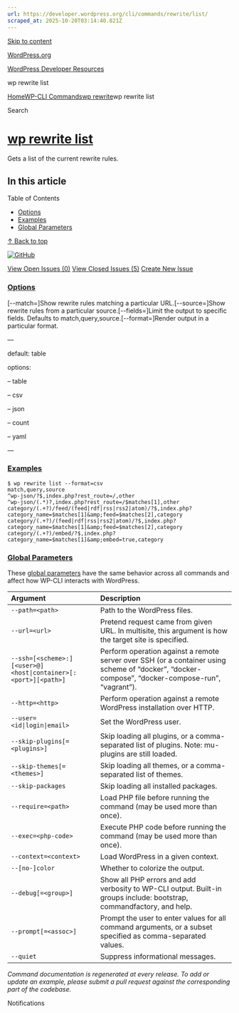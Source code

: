 ```yaml
---
url: https://developer.wordpress.org/cli/commands/rewrite/list/
scraped_at: 2025-10-20T03:14:40.821Z
---
```


[Skip to content](https://developer.wordpress.org/cli/commands/rewrite/list/#wp--skip-link--target)

[WordPress.org](https://wordpress.org/)

[WordPress Developer Resources](https://developer.wordpress.org/)

wp rewrite list


[Home](https://developer.wordpress.org/)[WP-CLI Commands](https://developer.wordpress.org/cli/commands/)[wp rewrite](https://developer.wordpress.org/cli/commands/rewrite/)wp rewrite list

Search

# [wp rewrite list](https://developer.wordpress.org/cli/commands/rewrite/list/)

Gets a list of the current rewrite rules.

## In this article

Table of Contents

- [Options](https://developer.wordpress.org/cli/commands/rewrite/list/#options)
- [Examples](https://developer.wordpress.org/cli/commands/rewrite/list/#examples)
- [Global Parameters](https://developer.wordpress.org/cli/commands/rewrite/list/#global-parameters)

[↑ Back to top](https://developer.wordpress.org/cli/commands/rewrite/list/#wp--skip-link--target)

[![GitHub](https://make.wordpress.org/cli/wp-content/plugins/wporg-cli/assets/images/github-mark.svg)](https://github.com/wp-cli/rewrite-command)

[View Open Issues (0)](https://github.com/login?return_to=%2Fissues%3Fq%3Dlabel%3Acommand%3Arewrite-list+sort%3Aupdated-desc+org%3Awp-cli+is%3Aopen) [View Closed Issues (5)](https://github.com/login?return_to=%2Fissues%3Fq%3Dlabel%3Acommand%3Arewrite-list+sort%3Aupdated-desc+org%3Awp-cli+is%3Aclosed) [Create New Issue](https://github.com/wp-cli/rewrite-command/issues/new)

### [Options](https://developer.wordpress.org/cli/commands/rewrite/list/\#options)

\[--match=<url>\]Show rewrite rules matching a particular URL.\[--source=<source>\]Show rewrite rules from a particular source.\[--fields=<fields>\]Limit the output to specific fields. Defaults to match,query,source.\[--format=<format>\]Render output in a particular format.

—

default: table

options:

– table

– csv

– json

– count

– yaml

—

### [Examples](https://developer.wordpress.org/cli/commands/rewrite/list/\#examples)

```
$ wp rewrite list --format=csv
match,query,source
^wp-json/?$,index.php?rest_route=/,other
^wp-json/(.*)?,index.php?rest_route=/$matches[1],other
category/(.+?)/feed/(feed|rdf|rss|rss2|atom)/?$,index.php?category_name=$matches[1]&amp;feed=$matches[2],category
category/(.+?)/(feed|rdf|rss|rss2|atom)/?$,index.php?category_name=$matches[1]&amp;feed=$matches[2],category
category/(.+?)/embed/?$,index.php?category_name=$matches[1]&amp;embed=true,category

```

### [Global Parameters](https://developer.wordpress.org/cli/commands/rewrite/list/\#global-parameters)

These [global parameters](https://make.wordpress.org/cli/handbook/config/) have the same behavior across all commands and affect how WP-CLI interacts with WordPress.

| **Argument** | **Description** |
| :-- | :-- |
| `--path=<path>` | Path to the WordPress files. |
| `--url=<url>` | Pretend request came from given URL. In multisite, this argument is how the target site is specified. |
| `--ssh=[<scheme>:][<user>@]<host\|container>[:<port>][<path>]` | Perform operation against a remote server over SSH (or a container using scheme of “docker”, “docker-compose”, “docker-compose-run”, “vagrant”). |
| `--http=<http>` | Perform operation against a remote WordPress installation over HTTP. |
| `--user=<id\|login\|email>` | Set the WordPress user. |
| `--skip-plugins[=<plugins>]` | Skip loading all plugins, or a comma-separated list of plugins. Note: mu-plugins are still loaded. |
| `--skip-themes[=<themes>]` | Skip loading all themes, or a comma-separated list of themes. |
| `--skip-packages` | Skip loading all installed packages. |
| `--require=<path>` | Load PHP file before running the command (may be used more than once). |
| `--exec=<php-code>` | Execute PHP code before running the command (may be used more than once). |
| `--context=<context>` | Load WordPress in a given context. |
| `--[no-]color` | Whether to colorize the output. |
| `--debug[=<group>]` | Show all PHP errors and add verbosity to WP-CLI output. Built-in groups include: bootstrap, commandfactory, and help. |
| `--prompt[=<assoc>]` | Prompt the user to enter values for all command arguments, or a subset specified as comma-separated values. |
| `--quiet` | Suppress informational messages. |

_Command documentation is regenerated at every release. To add or update an example, please submit a pull request against the corresponding part of the codebase._

Notifications